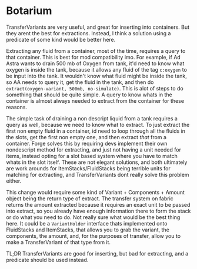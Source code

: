 # Botarium

TransferVariants are very useful, and great for inserting into containers. But they arent the best for extractions. Instead, I think a solution using a predicate of some kind would be better here.

Extracting any fluid from a container, most of the time, requires a query to that container. This is best for mod compatibility imo. For example, if Ad Astra wants to drain 500 mb of Oxygen from tank, it'd need to know what oxygen is inside the tank, because it allows any fluid of the tag `c:oxygen` to be input into the tank. It wouldn't know what fluid might be inside the tank, so AA needs to query it, get the fluid in the tank, and then do `extract(oxygen-variant, 500mb, no-simulate)`. This is alot of steps to do something that should be quite simple. A query to know whats in the container is almost always needed to extract from the container for these reasons.

The simple task of draining a non descript liquid from a tank requires a query as well, because we need to know what to extract. To just extract the first non empty fluid in a container, id need to loop through all the fluids in the slots, get the first non empty one, and then extract *that* from a container. Forge solves this by requiring devs implement their own nondescript method for extracting, and just not having a unit needed for items, instead opting for a slot based system where you have to match whats in the slot itself. These are not elegant solutions, and both ultimately are work arounds for ItemStacks/FluidStacks being terrible units for matching for extracting, and TransferVariants dont really solve this problem either.

This change would require some kind of Variant + Components + Amount object being the return type of extract. The transfer system on fabric returns the amount extracted because it requires an exact unit to be passed into extract, so you already have enough information there to form the stack or do what you need to do. Not really sure what would be the best thing here. It could be a `VariantHolder` interface thats implemented onto FluidStacks and ItemStacks, that allows you to grab the variant, the components, the amount, and, for the purposes of transfer, allow you to make a TransferVariant of that type from it.

TL;DR TransferVariants are good for inserting, but bad for extracting, and a predicate should be used instead.
